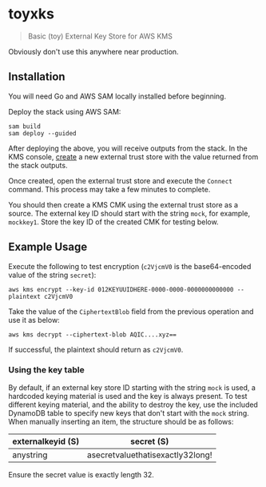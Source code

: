 # toyxks

> Basic (toy) External Key Store for AWS KMS

Obviously don't use this anywhere near production.

## Installation

You will need Go and AWS SAM locally installed before beginning.

Deploy the stack using AWS SAM:

```
sam build
sam deploy --guided
```

After deploying the above, you will receive outputs from the stack. In the KMS console, [create](https://us-east-1.console.aws.amazon.com/kms/home?region=us-east-1#/kms/custom-key-stores/external/create) a new external trust store with the value returned from the stack outputs.

Once created, open the external trust store and execute the `Connect` command. This process may take a few minutes to complete.

You should then create a KMS CMK using the external trust store as a source. The external key ID should start with the string `mock`, for example, `mockkey1`. Store the key ID of the created CMK for testing below.

## Example Usage

Execute the following to test encryption (`c2VjcmV0` is the base64-encoded value of the string `secret`):

```
aws kms encrypt --key-id 012KEYUUIDHERE-0000-0000-0000000000000 --plaintext c2VjcmV0
```

Take the value of the `CiphertextBlob` field from the previous operation and use it as below:

```
aws kms decrypt --ciphertext-blob AQIC....xyz==
```

If successful, the plaintext should return as `c2VjcmV0`.

### Using the key table

By default, if an external key store ID starting with the string `mock` is used, a hardcoded keying material is used and the key is always present. To test different keying material, and the ability to destroy the key, use the included DynamoDB table to specify new keys that don't start with the `mock` string. When manually inserting an item, the structure should be as follows:

externalkeyid (S) | secret (S)
------------------|-----------
anystring         | asecretvaluethatisexactly32long!

Ensure the secret value is exactly length 32.
